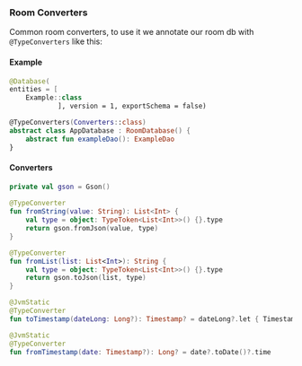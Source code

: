### Room Converters
Common room converters, to use it we annotate our room db with ```@TypeConverters``` like this:

#### Example
```kotlin
@Database(
entities = [  
    Example::class  
            ], version = 1, exportSchema = false)

@TypeConverters(Converters::class)  
abstract class AppDatabase : RoomDatabase() {  
    abstract fun exampleDao(): ExampleDao  
}
```

#### Converters
```kotlin
private val gson = Gson()  
  
@TypeConverter  
fun fromString(value: String): List<Int> {  
    val type = object: TypeToken<List<Int>>() {}.type  
    return gson.fromJson(value, type)  
}  

@TypeConverter  
fun fromList(list: List<Int>): String {  
    val type = object: TypeToken<List<Int>>() {}.type  
    return gson.toJson(list, type)  
}  

@JvmStatic  
@TypeConverter  
fun toTimestamp(dateLong: Long?): Timestamp? = dateLong?.let { Timestamp(Date(dateLong)) }  

@JvmStatic  
@TypeConverter  
fun fromTimestamp(date: Timestamp?): Long? = date?.toDate()?.time
```